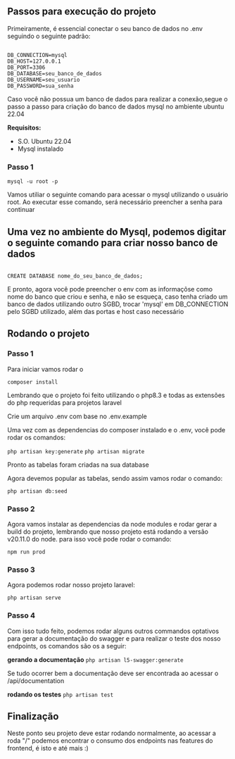 <h2>Passos para execução do projeto</h2>
<p>Primeiramente, é essencial conectar o seu banco de dados no .env seguindo o seguinte padrão:</p>
<code>
DB_CONNECTION=mysql 
DB_HOST=127.0.0.1 
DB_PORT=3306 
DB_DATABASE=seu_banco_de_dados 
DB_USERNAME=seu_usuario 
DB_PASSWORD=sua_senha
</code>

<p>Caso você não possua um banco de dados para realizar a conexão,segue o passo a passo para criação do banco de dados mysql no ambiente ubuntu 22.04</p>

<strong>Requisitos:</strong>
<ul>
    <li>S.O. Ubuntu 22.04</li>
    <li>Mysql instalado</li>
</ul>

<h3>Passo 1</h3>
<code>mysql -u root -p</code>
<p>Vamos utiliar o seguinte comando para acessar o mysql utilizando o usuário root. Ao executar esse comando, será necessário preencher a senha para continuar</p>
<h2>Uma vez no ambiente do Mysql, podemos digitar o seguinte comando para criar nosso banco de dados</h2>
<code>
CREATE DATABASE nome_do_seu_banco_de_dados;
</code>
<p>E pronto, agora você pode preencher o env com as informaçõse como nome do banco que criou e senha, e não se esqueça, caso tenha criado um banco de dados utilizando outro SGBD, trocar 'mysql' em DB_CONNECTION pelo SGBD utilizado, além das portas e host caso necessário</p>

<h2>Rodando o projeto</h2>
<h3>Passo 1 </h3>
<p>Para iniciar vamos rodar o </p>
<code>composer install</code>
<p>Lembrando que o projeto foi feito utilizando o php8.3 e todas as extensões do php requeridas para projetos laravel</p>
<p>Crie um arquivo .env com base no .env.example</p>
<p>Uma vez com as dependencias do composer instalado e o .env, você pode rodar os comandos:</p>
<code>php artisan key:generate</code>
<code>php artisan migrate</code>
<p>Pronto as tabelas foram criadas na sua database</p>
<p>Agora devemos popular as tabelas, sendo assim vamos rodar o comando:</p>
<code>php artisan db:seed</code>
<h3>Passo 2</h3>
<p>Agora vamos instalar as dependencias da node modules e rodar gerar a build do projeto, lembrando que nosso projeto está rodando a versão v20.11.0 do node. para isso você pode rodar o comando:</p>
<code>npm run prod</code>
<h3>Passo 3</h3>
<p>Agora podemos rodar nosso projeto laravel:</p>
<code>php artisan serve</code>
<h3>Passo 4</h3>
<p>Com isso tudo feito, podemos rodar alguns outros commandos optativos para gerar a documentação do swagger e para realizar o teste dos nosso endpoints, os comandos são os a seguir:</p>
<strong>gerando a documentação</strong>
<code>php artisan l5-swagger:generate</code>
<p>Se tudo ocorrer bem a documentação deve ser encontrada ao acessar o /api/documentation</p>
<strong>rodando os testes</strong>
<code>php artisan test</code>
<h2>Finalização</h2>
<p>Neste ponto seu projeto deve estar rodando normalmente, ao acessar a roda "/" podemos encontrar o consumo dos endpoints nas features do frontend, é isto e até mais :)</p>
